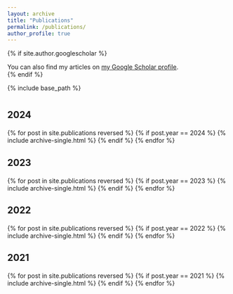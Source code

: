 ```yaml
---
layout: archive
title: "Publications"
permalink: /publications/
author_profile: true
---
```


{% if site.author.googlescholar %}
  <div class="wordwrap">You can also find my articles on <a href="{{site.author.googlescholar}}">my Google Scholar profile</a>.</div>
{% endif %}

{% include base_path %}

<div style="margin-top: 0; margin-bottom: 40px;"></div>  

## 2024
<div style="margin-top: 0; margin-bottom: 20px;"></div>  
{% for post in site.publications reversed %}
  {% if post.year == 2024 %}
    {% include archive-single.html %}
  {% endif %}
{% endfor %}


## 2023
<div style="margin-top: 0; margin-bottom: 20px;"></div>  
{% for post in site.publications reversed %}
  {% if post.year == 2023 %}
    {% include archive-single.html %}
  {% endif %}
{% endfor %}


## 2022
<div style="margin-top: 0; margin-bottom: 20px;"></div>  
{% for post in site.publications reversed %}
  {% if post.year == 2022 %}
    {% include archive-single.html %}
  {% endif %}
{% endfor %}


## 2021
<div style="margin-top: 0; margin-bottom: 20px;"></div> 
{% for post in site.publications reversed %}
  {% if post.year == 2021 %}
    {% include archive-single.html %}
  {% endif %}
{% endfor %}

